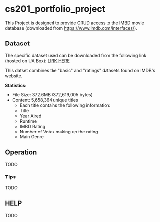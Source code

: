 # cs201_portfolio_project

This Project is designed to provide CRUD access to the IMBD
movie database (downloaded from https://www.imdb.com/interfaces/).

## Dataset

The specific dataset used can be downloaded from the following link (hosted on UA Box): [LINK HERE](https://alabama.box.com/s/3nfuwbggvmhfvruze87fqa7i2soh8mon)

This datset combines the "basic" and "ratings" datasets found on IMDB's website.

**Statistics:**
- File Size:   372.6MB (372,619,005 bytes)
- Content:     5,658,364 unique titles
  - Each title contains the following information: 
  - Title 
  - Year Aired 
  - Runtime
  - IMBD Rating 
  - Number of Votes making up the rating 
  - Main Genre
 
 
 ## Operation
 TODO
 
 ### Tips
 TODO
 
 ## HELP
 TODO
